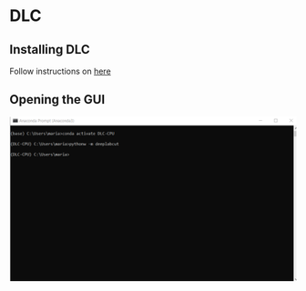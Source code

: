 # DLC
## Installing DLC
Follow instructions on [here](https://github.com/DeepLabCut/DeepLabCut/blob/master/docs/installation.md)

## Opening the GUI
![screenshot](https://github.com/mariacozan/DLC/blob/main/Figures/opening%20GUI.PNG)
